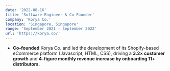 ```yaml
---
date: '2022-08-16'
title: 'Software Engineer & Co-Founder'
company: 'Korya Co.'
location: 'Singapore, Singapore'
range: 'September 2021 - September 2022'
url: 'https://korya.co/'
---
```


- **Co-founded** Korya Co. and led the development of its Shopify-based eCommerce platform (Javascript, HTML, CSS), driving a **3.2× customer growth** and **4-figure monthly revenue increase by onboarding 11+ distributors.**
